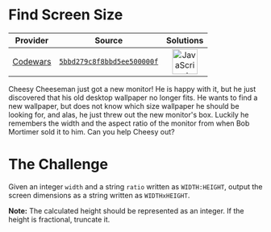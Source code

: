[_metadata_:generated]: - "true"

# Find Screen Size

<!-- INFO TABLE BEGIN -->

| Provider                                        | Source                                                                               | Solutions                                                                                                                                                    |
| :---------------------------------------------: | :----------------------------------------------------------------------------------: | :----------------------------------------------------------------------------------------------------------------------------------------------------------: |
| [Codewars](../../../docs/providers/Codewars.md) | [`5bbd279c8f8bbd5ee500000f`](https://www.codewars.com/kata/5bbd279c8f8bbd5ee500000f) | [<img src="https://res.cloudinary.com/rascaltwo/image/upload/v1631924076/javascript_ehszr7.svg" alt="JavaScript" title="JavaScript" width="50" />](solve.js) |

<!-- INFO TABLE END -->

Cheesy Cheeseman just got a new monitor! He is happy with it, but he just discovered that his old desktop wallpaper no longer fits. He wants to find a new wallpaper, but does not know which size wallpaper he should be looking for, and alas, he just threw out the new monitor's box. Luckily he remembers the width and the aspect ratio of the monitor from when Bob Mortimer sold it to him. Can you help Cheesy out?
# The Challenge

Given an integer `width` and a string `ratio` written as `WIDTH:HEIGHT`, output the screen dimensions as a string written as `WIDTHxHEIGHT`.

**Note:** The calculated height should be represented as an integer. If the height is fractional, truncate it.
